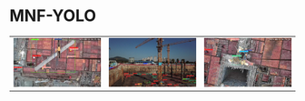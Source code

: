 # MNF-YOLO

<table><tr>
<td><img src=https://github.com/GeRongGang/MNF-YOLO/blob/main/image8.jpeg border=0></td>
<td><img src=https://github.com/GeRongGang/MNF-YOLO/blob/main/image9.jpeg border=0></td>
<td><img src=https://github.com/GeRongGang/MNF-YOLO/blob/main/image10.jpeg border=0></td>
</tr></table>
